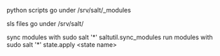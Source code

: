 python scripts go under /srv/salt/\_modules

sls files go under /srv/salt/

sync modules with sudo salt '\*' saltutil.sync_modules
run modules with sudo salt '\*' state.apply \<state name\>
